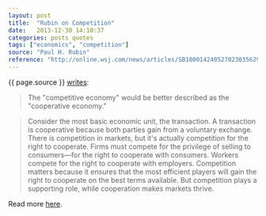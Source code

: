 ```yaml
---
layout: post
title:  "Rubin on Competition"
date:   2013-12-30 14:10:37
categories: posts quotes
tags: ["economics", "competition"]
source: "Paul H. Rubin"
reference: "http://online.wsj.com/news/articles/SB10001424052702303562904579228020205294840"
---
```


{{ page.source }} [writes]({{page.reference}}):

> The "competitive economy" would be better described as the "cooperative economy."

> Consider the most basic economic unit, the transaction. A transaction is cooperative because both parties gain from a voluntary exchange. There is competition in markets, but it's actually competition for the right to cooperate. Firms must compete for the privilege of selling to consumers—for the right to cooperate with consumers. Workers compete for the right to cooperate with employers. Competition matters because it ensures that the most efficient players will gain the right to cooperate on the best terms available. But competition plays a supporting role, while cooperation makes markets thrive.

Read more [here]({{page.reference}}).